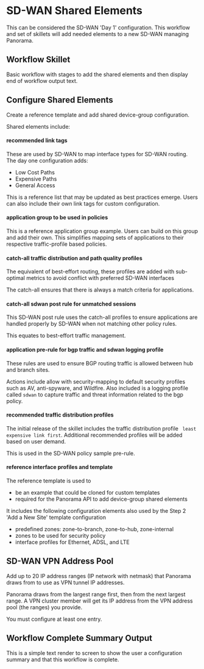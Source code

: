 # SD-WAN Shared Elements

This can be considered the SD-WAN 'Day 1' configuration. This workflow and
set of skillets will add needed elements to a new SD-WAN managing Panorama.


## Workflow Skillet

Basic workflow with stages to add the shared elements and then display
end of workflow output text.

## Configure Shared Elements

Create a reference template and add shared device-group configuration.

Shared elements include:

#### recommended link tags

These are used by SD-WAN to map interface types for SD-WAN routing. The
day one configuration adds:

* Low Cost Paths
* Expensive Paths
* General Access

This is a reference list that may be updated as best practices emerge.
Users can also include their own link tags for custom configuration.

#### application group to be used in policies
This is a reference application group example. Users can build on this group
and add their own. This simplifies mapping sets of applications to their respective
traffic-profile based policies.

#### catch-all traffic distribution and path quality profiles
The equivalent of best-effort routing, these profiles are added with
sub-optimal metrics to avoid conflict with preferred SD-WAN interfaces

The catch-all ensures that there is always a match criteria for applications.

#### catch-all sdwan post rule for unmatched sessions

This SD-WAN post rule uses the catch-all profiles to ensure applications are
handled properly by SD-WAN when not matching other policy rules.

This equates to best-effort traffic management.

#### application pre-rule for bgp traffic and sdwan logging profile
These rules are used to ensure BGP routing traffic is allowed between
hub and branch sites.

Actions include allow with security-mapping to default security profiles
such as AV, anti-spyware, and Wildfire. Also included is a logging profile
called ```sdwan``` to capture traffic and threat information related to
the bgp policy.

#### recommended traffic distribution profiles
The initial release of the skillet includes the traffic distribution profile
``` least expensive link first```. Additional recommended profiles will be
added based on user demand.

This is used in the SD-WAN policy sample pre-rule.


#### reference interface profiles and template

The reference template is used to

* be an example that could be cloned for custom templates
* required for the Panorama API to add device-group shared elements

It includes the following configuration elements also used by the
Step 2 'Add a New Site' template configuration

* predefined zones: zone-to-branch, zone-to-hub, zone-internal
* zones to be used for security policy
* interface profiles for Ethernet, ADSL, and LTE


## SD-WAN VPN Address Pool

Add up to 20 IP address ranges (IP network with netmask) that Panorama draws from to use as VPN tunnel IP addresses.

Panorama draws from the largest range first, then from the next largest range. A VPN cluster member will get its IP address from the VPN address pool (the ranges) you provide.

You must configure at least one entry.

## Workflow Complete Summary Output

This is a simple text render to screen to show the user a configuration
summary and that this workflow is complete.

